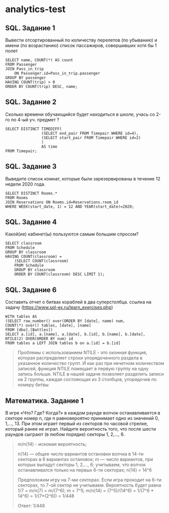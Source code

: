 # analytics-test
## SQL. Задание 1
Вывести отсортированный по количеству перелетов (по убыванию) 
и имени (по возрастанию) список пассажиров, совершивших хотя бы 1 полет
```
SELECT name, COUNT(*) AS count  
FROM Passenger
JOIN Pass_in_trip
    ON Passenger.id=Pass_in_trip.passenger
GROUP BY passenger
HAVING COUNT(trip) > 0
ORDER BY COUNT(trip) DESC, name;
```

## SQL. Задание 2
Сколько времени обучающийся будет находиться в школе, 
учась со 2-го по 4-ый уч. предмет ?
```
SELECT DISTINCT TIMEDIFF( 
                (SELECT end_pair FROM Timepair WHERE id=4),
                (SELECT start_pair FROM Timepair WHERE id=2)
                ) 
                AS time
FROM Timepair;
```

## SQL. Задание 3
Выведите список комнат, которые были зарезервированы в течение 12 недели 2020 года.
```
SELECT DISTINCT Rooms.*
FROM Rooms
JOIN Reservations ON Rooms.id=Reservations.room_id
WHERE WEEK(start_date, 1) = 12 AND YEAR(start_date)=2020;
```

## SQL. Задание 4
Какой(ие) кабинет(ы) пользуются самым большим спросом?
```
SELECT classroom 
FROM Schedule
GROUP BY classroom
HAVING COUNT(classroom) = 
    (SELECT COUNT(classroom) 
    FROM Schedule 
    GROUP BY classroom
    ORDER BY COUNT(classroom) DESC LIMIT 1);
```

## SQL. Задание 6
Cоставить отчет о битвах кораблей в два суперстолбца. ссылка на задачу
(https://www.sql-ex.ru/learn_exercises.php)
```
WITH tables AS
(SELECT row_number() over(ORDER BY [date], name) num, 
COUNT(*) over() tables, [date], [name]
FROM [dbo].[Battles])
SELECT a.[id], a.[name], a.[date], b.[id], b.[name], b.[date],
NTILE(2) OVER(ORDER BY num) id
FROM tables a LEFT JOIN tables b on a.[id] = b.[id]
```
> Проблемы с использованием NTILE - это оконная функция, которая распределяет строки упорядоченного 
> раздела в указанное количество групп. И как раз при нечетном количеством записей, 
> функция NTILE помещает в первую группу на одну запись больше.
> NTILE  в нашей задаче позволяет разделить записи на 2 группы, каждая состояющая из 3 столбцов, упорядочив по номеру битвы


## Математика. Задание 1
В игре «Что? Где? Когда?» в каждом раунде волчок останавливается в секторе номер n, 
где n равновероятно принимает одно из значений 0, 1,..., 13. 
При этом играет первый из секторов по часовой стрелке, который ранее не играл. Найдите вероятность того, 
что после шести раундов сыграют (в любом порядке) секторы 1, 2,..., 6.

> m/n(14) - искомая вероятность;
> 
> n(14) — общее число вариантов остановки волчка в 14-ти секторах в 6 вариантах остановок;
> m — число вариантов, при которых выпадут секторы 1, 2,..., 6; учитываем, что волчок останавливался только на первых 6-ти секторах;
> n(14) = 14^6
> 
> Предположим игру на 7-ми секторах. Если игра проходит на 6-ти секторах, то 7-ой сектор не учитываем. 
> Вероятность будет равна 1/7 = m/n(7) = m/(7^6);
> m = 7^5;
> m/n(14) = (7^5)/(14^6) = 1/(7^6 * 14^6) = 1/(7*(2^6)) = 1/448
> 
> Ответ: 1/448
